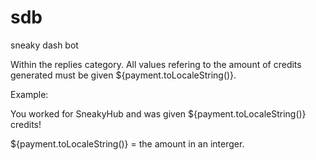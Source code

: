 # sdb
sneaky dash bot

Within the replies category. All values refering to the amount of credits generated must be given ${payment.toLocaleString()}.

Example:

You worked for SneakyHub and was given ${payment.toLocaleString()} credits!

${payment.toLocaleString()} = the amount in an interger.